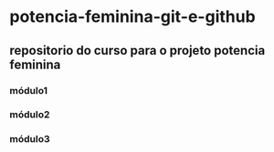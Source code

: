 # potencia-feminina-git-e-github
## repositorio do curso para o projeto potencia feminina

### módulo1

### módulo2
### módulo3
